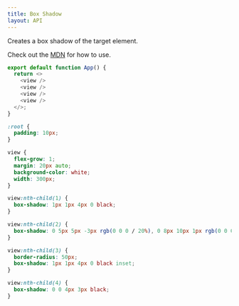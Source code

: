 ```yaml
---
title: Box Shadow
layout: API
---
```


Creates a box shadow of the target element.

Check out the [MDN](https://developer.mozilla.org/en-US/docs/Web/CSS/box-shadow) for how to use.

<Sandpack>

```js
export default function App() {
  return <>
    <view />
    <view />
    <view />
    <view />
  </>;
}
```

```css active
:root {
  padding: 10px;
}

view {
  flex-grow: 1;
  margin: 20px auto;
  background-color: white;
  width: 300px;
}

view:nth-child(1) {
  box-shadow: 1px 1px 4px 0 black;
}

view:nth-child(2) {
  box-shadow: 0 5px 5px -3px rgb(0 0 0 / 20%), 0 8px 10px 1px rgb(0 0 0 / 14%), 0 3px 14px 2px rgb(0 0 0 / 12%);
}

view:nth-child(3) {
  border-radius: 50px;
  box-shadow: 1px 1px 4px 0 black inset;
}

view:nth-child(4) {
  box-shadow: 0 0 4px 3px black;
}
```

</Sandpack>
